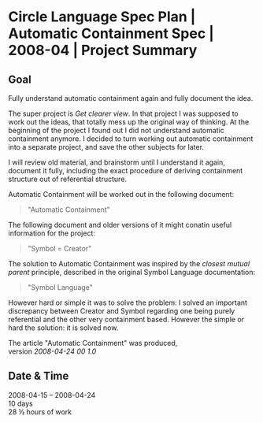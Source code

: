 ﻿Circle Language Spec Plan | Automatic Containment Spec | 2008-04 | Project Summary
==================================================================================


Goal
----

Fully understand automatic containment again and fully document the idea.

The super project is *Get clearer view*. In that project I was supposed to work out the ideas, that totally mess up the original way of thinking. At the beginning of the project I found out I did not understand automatic containment anymore. I decided to turn working out automatic containment into a separate project, and save the other subjects for later.

I will review old material, and brainstorm until I understand it again, document it fully, including the exact procedure of deriving containment structure out of referential structure.

Automatic Containment will be worked out in the following document:

> "Automatic Containment"

The following document and older versions of it might conatin useful information for the project:

> "Symbol = Creator"

The solution to Automatic Containment was inspired by the *closest mutual parent* principle, described in the original Symbol Language documentation:

> "Symbol Language"

However hard or simple it was to solve the problem: I solved an important discrepancy between Creator and Symbol regarding one being purely referential and the other very containment based. However the simple or hard the solution: it is solved now.

The article "Automatic Containment" was produced,  
version *2008-04-24 00  1.0*


Date & Time
-----------

2008-04-15 – 2008-04-24  
10 days  
28 ½ hours of work

